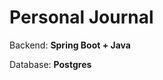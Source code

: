 <h1>Personal Journal</h1>


<p>Backend: <strong>Spring Boot + Java</strong></p>
<p>Database: <strong>Postgres</strong></p>